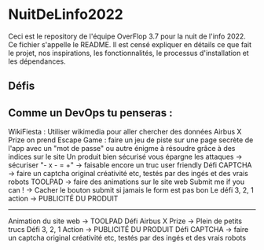 # NuitDeLinfo2022

Ceci est le repository de l'équipe OverFlop 3.7 pour la nuit de l'info 2022.
Ce fichier s'appelle le README. Il est censé expliquer en détails ce que fait le projet, nos inspirations, les fonctionnalités, le processus d'installation et les dépendances.

## Défis

## Comme un DevOps tu penseras :

WikiFiesta : Utiliser wikimedia pour aller chercher des données
Airbus X Prize on prend
Escape Game : faire un jeu de piste sur une page secrète de l'app avec un "mot de passe" ou autre énigme à résoudre grâce à des indices sur le site
Un produit bien sécurisé vous épargne les attaques -> sécuriser
"- x - = +" -> faisable encore un truc user friendly
Défi CAPTCHA -> faire un captcha original créativité etc, testés par des ingés et des vrais robots
TOOLPAD -> faire des animations sur le site web
Submit me if you can ! -> Cacher le bouton submit si jamais le form est pas bon
Le défi 3, 2, 1 action -> PUBLICITÉ DU PRODUIT

---

Animation du site web -> TOOLPAD
Défi Airbus X Prize -> Plein de petits trucs
Défi 3, 2, 1 Action -> PUBLICITÉ DU PRODUIT
Défi CAPTCHA -> faire un captcha original créativité etc, testés par des ingés et des vrais robots

